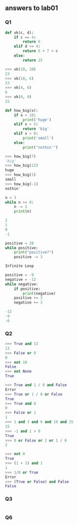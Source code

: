 ## answers to lab01

### Q1
```python
def xk(c, d):
    if c == 4:
        return 6
    elif d >= 4:
        return 6 + 7 + c
    else:
        return 25

>>> xk(10, 10)
23
>>> xk(10, 6)
23
>>> xk(4, 6)
6
>>> xk(0, 0)
25
```

```python
def how_big(x):
    if x > 10:
        print('huge')
    elif x > 5:
        return 'big'
    elif x > 0:
        print('small')
    else:
        print("nothin'")

>>> how_big(7)
'big'
>>> how_big(12)
huge
>>> how_big(1)
small
>>> how_big(-1)
nothin'
```

```python
n = 3
while n >= 0:
    n -= 1
    print(n)

2
1
0
-1
```

```python
positive = 28
while positive:
    print("positive?")
    positive -= 3

Infinite Loop
```
```python
positive = -9
negative = -12
while negative:
    if positive:
        print(negative)
    positive += 3
    negative += 3

-12
-9
-6
```
### Q2
```python
>>> True and 13
13
>>> False or 0
0
>>> not 10
False
>>> not None
True
```

```python
>>> True and 1 / 0 and False
Error
>>> True or 1 / 0 or False
True
>>> True and 0
0
>>> False or 1
1
>>> 1 and 3 and 6 and 10 and 15
15
>>> -1 and 1 > 0
True
>>> 0 or False or 2 or 1 / 0
2
```

```python
>>> not 0
True
>>> (1 + 1) and 1
1
>>> 1/0 or True
Error
>>> (True or False) and False
False
```

### Q3
```python
```

### Q6
```python
```
